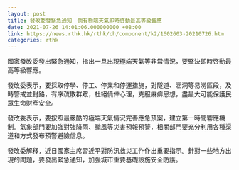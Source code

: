 ```yaml
---
layout: post
title: 發改委發緊急通知　倘有極端天氣即時啓動最高等級響應
date: 2021-07-26 14:01:06.000000000 +08:00
link: https://news.rthk.hk/rthk/ch/component/k2/1602603-20210726.htm
categories: rthk
---
```


國家發改委發出緊急通知，指出一旦出現極端天氣等非常情況，要堅決即時啓動最高等級響應。

發改委表示，要採取停學、停工、停業和停運措施，對隧道、涵洞等易澇區段，及時警戒並封路，有序疏散群眾，杜絕僥倖心理，克服麻痹思想，盡最大可能保護民眾生命財產安全。

發改委表示，要按照最嚴酷的極端天氣情況完善應急預案，建立第一時間響應機制。氣象部門要加強對強降雨、颱風等災害預報預警，相關部門要充分利用各種渠道和方式發布預警避險信息。

發改委解釋，近日國家主席習近平對防汛救災工作作出重要指示。針對一些地方出現的問題，要發出緊急通知，加强城市重要基礎設施安全防護。
